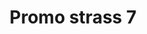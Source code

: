 ---
title: Promo strass 7
date: 
draft: false

# descripcion
description : Encontrá todas las promos de navidad en nuestra tienda de IG. Pedidos por  whatsapp, mail o dm.

materials: 

color: 

dimensions: 

code: 99-99-0702

type: "Promos"

categories: [destacados]

price: $990,00

# Images
# first image will be shown in the product page
images:
  # - image: "images/path_to_image"
  # La ubicacion de las imagenes es imagenes/Promos/Promos.Promo/99-99-0702-promo-strass-7
  - image: "./images/promos/promo/99-99-0702.jpg"
---